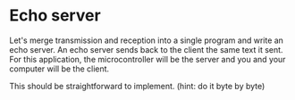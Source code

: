 # Echo server

Let's merge transmission and reception into a single program and write an echo server. An echo
server sends back to the client the same text it sent. For this application, the microcontroller
will be the server and you and your computer will be the client.

This should be straightforward to implement. (hint: do it byte by byte)
